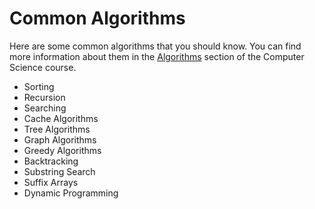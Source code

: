 # Common Algorithms

Here are some common algorithms that you should know. You can find more information about them in the [Algorithms](https://www.khanacademy.org/computing/computer-science/algorithms) section of the Computer Science course.

- Sorting
- Recursion
- Searching
- Cache Algorithms
- Tree Algorithms
- Graph Algorithms
- Greedy Algorithms
- Backtracking
- Substring Search
- Suffix Arrays
- Dynamic Programming
